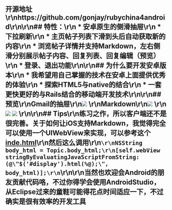 ## 开源地址\r\nhttps://github.com/gonjay/rubychina4android\r\n\r\n## 特性：\r\n  * 安卓原生的侧滑抽屉\r\n  * 下拉刷新\r\n  * 主页帖子列表下滑到头后自动获取新的内容\r\n  * 浏览帖子详情并支持Markdown，左右侧滑分别展示帖子内容、回复列表、回复编辑（预览）\r\n  * 登录、退出功能\r\n\r\n## 为什么要开发安卓版本\r\n  * 我希望用自己掌握的技术在安卓上面提供优秀的体验\r\n  * 探索HTML5与native的结合\r\n  * 一套更快更好的与Rails结合的移动端开发技术\r\n\r\n## 预览\r\nGmail的抽屉\r\n![](http://rubychina.qiniudn.com/media-20140204%20(1).png?imageView2/1/w/300/h/550) \r\nMarkdown\r\n![](http://rubychina.qiniudn.com/media-20140204.png?imageView2/1/w/300/h/550) \r\n![](http://rubychina.qiniudn.com/media-20140204%20(2).png?imageView2/1/w/300/h/550) ![](http://rubychina.qiniudn.com/media-20140204%20(3).png?imageView2/1/w/300/h/550) \r\n\r\n## Tips\r\n练习之作，所以客户端还不是很完善。关于如何让iOS支持Markdown，我觉得完全可以使用一个UIWebView来实现，可以参考这个[inde.html](https://github.com/gonjay/rubychina4android/blob/master/app/src/main/assets/index.html)\r\n然后这么调用\r\n```\r\nNSString body_html = Topic.body_html;\r\n[self.webView stringByEvaluatingJavaScriptFromString:(@\"$('#display').html(%@);\", body_html)];\r\n```\r\n\r\n当然也欢迎会Android的朋友贡献代码咯，不过你得学会使用AndroidStudio，从Eclipse过来的童鞋可能得花点时间适应一下，不过确实是很有效率的开发工具